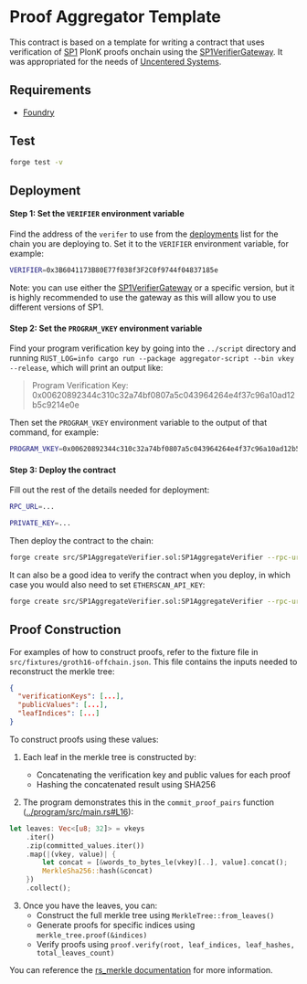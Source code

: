 # Proof Aggregator Template

This contract is based on a template for writing a contract that uses verification of [SP1](https://github.com/succinctlabs/sp1) PlonK proofs onchain using the [SP1VerifierGateway](https://github.com/succinctlabs/sp1-contracts/blob/main/contracts/src/SP1VerifierGateway.sol). It was appropriated for the needs of [Uncentered Systems](https://uncentered.systems/).

## Requirements

- [Foundry](https://book.getfoundry.sh/getting-started/installation)

## Test

```sh
forge test -v
```

## Deployment

#### Step 1: Set the `VERIFIER` environment variable

Find the address of the `verifer` to use from the [deployments](https://github.com/succinctlabs/sp1-contracts/tree/main/contracts/deployments) list for the chain you are deploying to. Set it to the `VERIFIER` environment variable, for example:

```sh
VERIFIER=0x3B6041173B80E77f038f3F2C0f9744f04837185e
```

Note: you can use either the [SP1VerifierGateway](https://github.com/succinctlabs/sp1-contracts/blob/main/contracts/src/SP1VerifierGateway.sol) or a specific version, but it is highly recommended to use the gateway as this will allow you to use different versions of SP1.

#### Step 2: Set the `PROGRAM_VKEY` environment variable

Find your program verification key by going into the `../script` directory and running `RUST_LOG=info cargo run --package aggregator-script --bin vkey --release`, which will print an output like:

> Program Verification Key: 0x00620892344c310c32a74bf0807a5c043964264e4f37c96a10ad12b5c9214e0e

Then set the `PROGRAM_VKEY` environment variable to the output of that command, for example:

```sh
PROGRAM_VKEY=0x00620892344c310c32a74bf0807a5c043964264e4f37c96a10ad12b5c9214e0e
```

#### Step 3: Deploy the contract

Fill out the rest of the details needed for deployment:

```sh
RPC_URL=...
```

```sh
PRIVATE_KEY=...
```

Then deploy the contract to the chain:

```sh
forge create src/SP1AggregateVerifier.sol:SP1AggregateVerifier --rpc-url $RPC_URL --private-key $PRIVATE_KEY --constructor-args $VERIFIER $PROGRAM_VKEY
```

It can also be a good idea to verify the contract when you deploy, in which case you would also need to set `ETHERSCAN_API_KEY`:

```sh
forge create src/SP1AggregateVerifier.sol:SP1AggregateVerifier --rpc-url $RPC_URL --private-key $PRIVATE_KEY --constructor-args $VERIFIER $PROGRAM_VKEY --verify --verifier etherscan --etherscan-api-key $ETHERSCAN_API_KEY
```

## Proof Construction

For examples of how to construct proofs, refer to the fixture file in `src/fixtures/groth16-offchain.json`. This file contains the inputs needed to reconstruct the merkle tree:

```json
{
  "verificationKeys": [...],
  "publicValues": [...],
  "leafIndices": [...]
}
```

To construct proofs using these values:

1. Each leaf in the merkle tree is constructed by:
   - Concatenating the verification key and public values for each proof
   - Hashing the concatenated result using SHA256

2. The program demonstrates this in the `commit_proof_pairs` function ([../program/src/main.rs#L16](../program/src/main.rs)):

```rust
let leaves: Vec<[u8; 32]> = vkeys
    .iter()
    .zip(committed_values.iter())
    .map(|(vkey, value)| {
        let concat = [&words_to_bytes_le(vkey)[..], value].concat();
        MerkleSha256::hash(&concat)
    })
    .collect();
```

3. Once you have the leaves, you can:
   - Construct the full merkle tree using `MerkleTree::from_leaves()`
   - Generate proofs for specific indices using `merkle_tree.proof(&indices)`
   - Verify proofs using `proof.verify(root, leaf_indices, leaf_hashes, total_leaves_count)`

You can reference the [rs_merkle documentation](https://docs.rs/rs-merkle/latest/rs_merkle/index.html) for more information.
